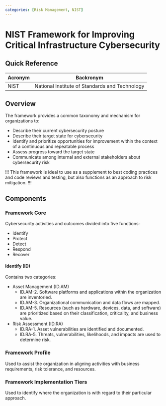 ```yaml
---
categories: [Risk Management, NIST]
---
```


# NIST Framework for Improving Critical Infrastructure Cybersecurity

## Quick Reference

| Acronym | Backronym |
| - | - |
| NIST | National Institute of Standards and Technology |

## Overview

The framework provides a common taxonomy and mechanism for organizations to:

- Describe their current cybersecurity posture
- Describe their target state for cybersecurity
- Identify and prioritize opportunities for improvement within the context of a continuous and repeatable process
- Assess progress toward the target state
- Communicate among internal and external stakeholders about cybersecurity risk

!!!
This framework is ideal to use as a supplement to best coding practices and code reviews and testing, but also functions as an approach to risk mitigation.
!!!

## Components

### Framework Core

Cybersecurity activities and outcomes divided into five functions:

- Identify
- Protect
- Detect
- Respond
- Recover

#### Identify (ID)

Contains two categories:

- Asset Management (ID.AM)
  - ID.AM-2. Software platforms and applications within the organization are inventoried.
  - ID.AM-3. Organizational communication and data flows are mapped.
  - ID.AM-5. Resources (such as hardware, devices, data, and software) are prioritized based on their classification, criticality, and business value.
- Risk Assessment (ID.RA)
  - ID.RA-1. Asset vulnerabilities are identified and documented.
  - ID.RA-5. Threats, vulnerabilities, likelihoods, and impacts are used to determine risk.

### Framework Profile

Used to assist the organization in aligning activities with business requirements, risk tolerance, and resources.

### Framework Implementation Tiers

Used to identify where the organization is with regard to their particular approach.